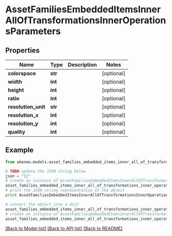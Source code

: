 # AssetFamiliesEmbeddedItemsInnerAllOfTransformationsInnerOperationsParameters


## Properties
Name | Type | Description | Notes
------------ | ------------- | ------------- | -------------
**colorspace** | **str** |  | [optional] 
**width** | **int** |  | [optional] 
**height** | **int** |  | [optional] 
**ratio** | **int** |  | [optional] 
**resolution_unit** | **str** |  | [optional] 
**resolution_x** | **int** |  | [optional] 
**resolution_y** | **int** |  | [optional] 
**quality** | **int** |  | [optional] 

## Example

```python
from akeneo.models.asset_families_embedded_items_inner_all_of_transformations_inner_operations_parameters import AssetFamiliesEmbeddedItemsInnerAllOfTransformationsInnerOperationsParameters

# TODO update the JSON string below
json = "{}"
# create an instance of AssetFamiliesEmbeddedItemsInnerAllOfTransformationsInnerOperationsParameters from a JSON string
asset_families_embedded_items_inner_all_of_transformations_inner_operations_parameters_instance = AssetFamiliesEmbeddedItemsInnerAllOfTransformationsInnerOperationsParameters.from_json(json)
# print the JSON string representation of the object
print AssetFamiliesEmbeddedItemsInnerAllOfTransformationsInnerOperationsParameters.to_json()

# convert the object into a dict
asset_families_embedded_items_inner_all_of_transformations_inner_operations_parameters_dict = asset_families_embedded_items_inner_all_of_transformations_inner_operations_parameters_instance.to_dict()
# create an instance of AssetFamiliesEmbeddedItemsInnerAllOfTransformationsInnerOperationsParameters from a dict
asset_families_embedded_items_inner_all_of_transformations_inner_operations_parameters_form_dict = asset_families_embedded_items_inner_all_of_transformations_inner_operations_parameters.from_dict(asset_families_embedded_items_inner_all_of_transformations_inner_operations_parameters_dict)
```
[[Back to Model list]](../README.md#documentation-for-models) [[Back to API list]](../README.md#documentation-for-api-endpoints) [[Back to README]](../README.md)


